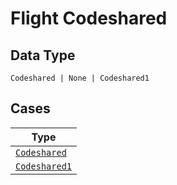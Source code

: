 
# Flight Codeshared

## Data Type

`Codeshared | None | Codeshared1`

## Cases

| Type |
|  --- |
| [`Codeshared`](../../../doc/models/codeshared.md) |
| [`Codeshared1`](../../../doc/models/codeshared-1.md) |


